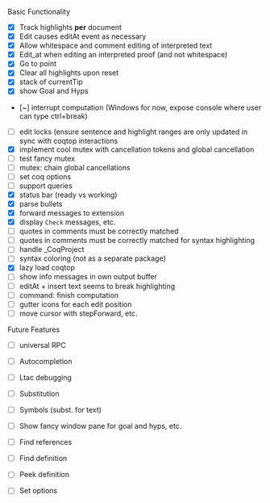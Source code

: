 Basic Functionality
- [x] Track highlights **per** document
- [x] Edit causes editAt event as necessary
- [x] Allow whitespace and comment editing of interpreted text
- [x] Edit_at when editing an interpreted proof (and not whitespace)
- [x] Go to point
- [x] Clear all highlights upon reset
- [x] stack of currentTip
- [x] show Goal and Hyps
- [~] interrupt computation (Windows for now, expose console where user can type ctrl+break)
- [ ] edit locks (ensure sentence and highlight ranges are only updated in sync with coqtop interactions
- [x] implement cool mutex with cancellation tokens and global cancellation
- [ ] test fancy mutex
- [ ] mutex: chain global cancellations
- [ ] set coq options
- [ ] support queries
- [x] status bar (ready vs working)
- [x] parse bullets
- [x] forward messages to extension
- [x] display `Check` messages, etc.
- [ ] quotes in comments must be correctly matched
- [ ] quotes in comments must be correctly matched for syntax highlighting
- [ ] handle _CoqProject
- [ ] syntax coloring (not as a separate package)
- [x] lazy load coqtop
- [ ] show info messages in own output buffer
- [ ] editAt + insert text seems to break highlighting
- [ ] command: finish computation
- [ ] gutter icons for each edit position
- [ ] move cursor with stepForward, etc.

Future Features
- [ ] universal RPC
- [ ] Autocompletion
- [ ] Ltac debugging
- [ ] Substitution
- [ ] Symbols (subst. for text)
- [ ] Show fancy window pane for goal and hyps, etc.
- [ ] Find references
- [ ] Find definition
- [ ] Peek definition
- [ ] Set options


